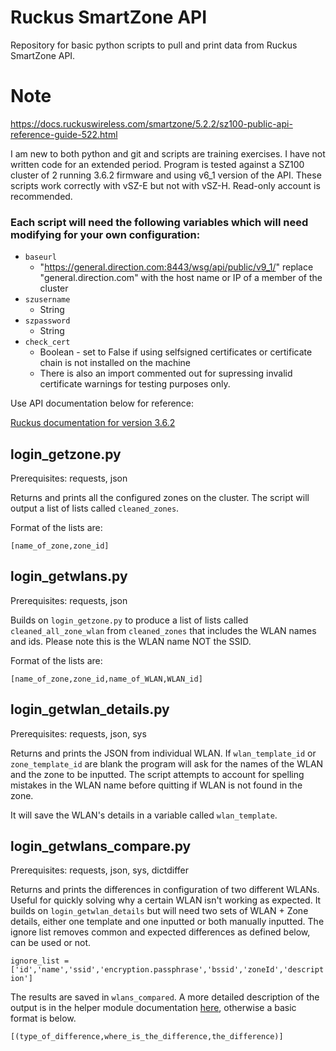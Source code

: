 # Ruckus SmartZone API

Repository for basic python scripts to pull and print data from Ruckus SmartZone API.

# Note
https://docs.ruckuswireless.com/smartzone/5.2.2/sz100-public-api-reference-guide-522.html

I am new to both python and git and scripts are training exercises. I have not written code for an extended period.
Program is tested against a SZ100 cluster of 2 running 3.6.2 firmware and using v6_1 version of the API. These scripts work correctly with vSZ-E but not with vSZ-H. Read-only account is recommended.

### Each script will need the following variables which will need modifying for your own configuration:

* `baseurl`
    * "https://general.direction.com:8443/wsg/api/public/v9_1/" replace "general.direction.com" with the host name or IP of a member of the cluster
* `szusername`
    * String
* `szpassword`
    * String
* `check_cert`
    * Boolean - set to False if using selfsigned certificates or certificate chain is not installed on the machine
    * There is also an import commented out for supressing invalid certificate warnings for testing purposes only.

Use API documentation below for reference:

[Ruckus documentation for version 3.6.2](http://docs.ruckuswireless.com/smartzone/3.6.2/sz100-public-api-reference-guide-3-6-2.html)

## login_getzone.py

Prerequisites: requests, json

Returns and prints all the configured zones on the cluster. The script will output a list of lists called `cleaned_zones`.

Format of the lists are:

`[name_of_zone,zone_id]`

## login_getwlans.py

Prerequisites: requests, json

Builds on `login_getzone.py` to produce a list of lists called  `cleaned_all_zone_wlan`  from  `cleaned_zones`  that includes the WLAN names and ids. Please note this is the WLAN name NOT the SSID.

Format of the lists are:

`[name_of_zone,zone_id,name_of_WLAN,WLAN_id]`

## login_getwlan_details.py

Prerequisites: requests, json, sys

Returns and prints the JSON from individual WLAN. If  `wlan_template_id`  or `zone_template_id`  are blank the program will ask for the names of the WLAN and the zone to be inputted. The script attempts to account for spelling mistakes in the WLAN name before quitting if WLAN is not found in the zone.

It will save the WLAN's details in a variable called `wlan_template`.

## login_getwlans_compare.py

Prerequisites: requests, json, sys, dictdiffer

Returns and prints the differences in configuration of two different WLANs. Useful for quickly solving why a certain WLAN isn't working as expected. It builds on `login_getwlan_details` but will need two sets of WLAN + Zone details, either one template and one inputted or both manually inputted. The ignore list removes common and expected differences as defined below, can be used or not.

`ignore_list = ['id','name','ssid','encryption.passphrase','bssid','zoneId','description']`

The results are saved in `wlans_compared`. A more detailed description of the output is in the helper module documentation [here](https://dictdiffer.readthedocs.io/en/latest/), otherwise a basic format is below.

`[(type_of_difference,where_is_the_difference,the_difference)]`
